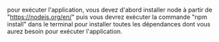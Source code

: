 pour exécuter l'application, vous devez d'abord installer node à partir de "https://nodejs.org/en/"
puis vous devrez exécuter la commande "npm install" dans le terminal pour installer toutes les dépendances dont vous aurez besoin pour exécuter l'application.
